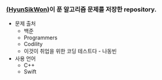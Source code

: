 
### [(HyunSikWon)](https://github.com/HyunSikWon)이 푼 알고리즘 문제를 저장한 repository.

- 문제 출처
  - 백준
  - Programmers
  - Codility
  - 이것이 취업을 위한 코딩 테스트다 - 나동빈
- 사용 언어
  -  C++
  - Swift


